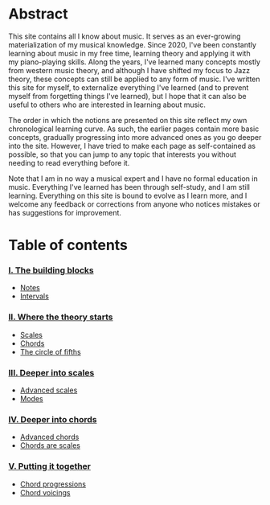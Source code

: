 # Abstract

This site contains all I know about music. It serves as an ever-growing materialization of my musical knowledge. Since 2020, I've been constantly learning about music in my free time, learning theory and applying it with my piano-playing skills. Along the years, I've learned many concepts mostly from western music theory, and although I have shifted my focus to Jazz theory, these concepts can still be applied to any form of music. I've written this site for myself, to externalize everything I've learned (and to prevent myself from forgetting things I've learned), but I hope that it can also be useful to others who are interested in learning about music.

The order in which the notions are presented on this site reflect my own chronological learning curve. As such, the earlier pages contain more basic concepts, gradually progressing into more advanced ones as you go deeper into the site. However, I have tried to make each page as self-contained as possible, so that you can jump to any topic that interests you without needing to read everything before it.

Note that I am in no way a musical expert and I have no formal education in music. Everything I've learned has been through self-study, and I am still learning. Everything on this site is bound to evolve as I learn more, and I welcome any feedback or corrections from anyone who notices mistakes or has suggestions for improvement.

# Table of contents

### [I. The building blocks](the-building-blocks/index.md)
- [Notes](the-building-blocks/index.md#notes)
- [Intervals](the-building-blocks/index.md#intervals)

### [II. Where the theory starts](where-the-theory-starts/index.md)
- [Scales](where-the-theory-starts/index.md#scales)
- [Chords](where-the-theory-starts/index.md#chords)
- [The circle of fifths](where-the-theory-starts/index.md#the-circle-of-fifths)

### [III. Deeper into scales](deeper-into-scales/index.md)
- [Advanced scales](deeper-into-scales/index.md#advanced-scales)
- [Modes](deeper-into-scales/index.md#modes)

### [IV. Deeper into chords](deeper-into-chords/index.md)
- [Advanced chords](deeper-into-chords/index.md#advanced-chords)
- [Chords are scales](deeper-into-chords/index.md#chords-are-scales)

### [V. Putting it together](putting-it-together/index.md)
- [Chord progressions](putting-it-together/index.md#chord-progressions)
- [Chord voicings](putting-it-together/index.md#chord-voicings)